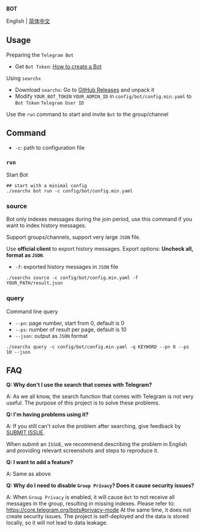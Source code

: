**BOT**

English | [简体中文](README.zh.md)

## Usage

Preparing the `Telegram Bot`

- Get `Bot Token`: [How to create a Bot](https://core.telegram.org/bots#6-botfather)

Using `searchx`

- Download `searchx`: Go to [GitHub Releases](https://github.com/iyear/searchx/releases) and unpack it
- Modify `YOUR_BOT_TOKEN` `YOUR_ADMIN_ID` in `config/bot/config.min.yaml` to `Bot Token` `Telegram User ID`

Use the `run` command to start and invite `Bot` to the group/channel

## Command

- `-c`: path to configuration file

### `run`

Start Bot

```shell
## start with a minimal config
./searchx bot run -c config/bot/config.min.yaml
```

### source

Bot only indexes messages during the join period, use this command if you want to index history messages.

Support groups/channels, support very large `JSON` file.

Use **official client** to export history messages. Export options: **Uncheck all, format as `JSON`**.

- `-f`: exported history messages in `JSON` file

```shell
./searchx source -c config/bot/config.min.yaml -f YOUR_PATH/result.json
```

### query

Command line query

- `--pn`: page number, start from 0, default is 0
- `--ps`: number of result per page, default is 10
- `--json`: output as `JSON` format

```shell
./searchx query -c config/bot/config.min.yaml -q KEYWORD --pn 0 --ps 10 --json
```

## FAQ

**Q: Why don't I use the search that comes with Telegram?**

A: As we all know, the search function that comes with Telegram is not very useful. The purpose of this project is to
solve these problems.

**Q: I'm having problems using it?**

A: If you still can't solve the problem after searching, give feedback
by [SUBMIT ISSUE](https://github.com/iyear/searchx/issues/new).

When submit an `ISSUE`, we recommend describing the problem in English and providing relevant screenshots and steps to
reproduce it.

**Q: I want to add a feature?**

A: Same as above

**Q: Why do I need to disable `Group Privacy`? Does it cause security issues?**

A: When `Group Privacy` is enabled, it will cause `Bot` to not receive all messages in the group, resulting in missing
indexes. Please refer to: https://core.telegram.org/bots#privacy-mode
At the same time, it does not create security issues. The project is self-deployed and the data is stored locally, so it
will not lead to data leakage.
